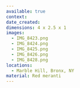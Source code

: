 ```yaml
---
available: true
context:
date_created:
dimensions: 4 x 2.5 x 1
images:
  - IMG_8423.png
  - IMG_8424.png
  - IMG_8425.png
  - IMG_8426.png
  - IMG_8428.png
locations:
  - Marble Hill, Bronx, NY
material: Red meranti
---
```

